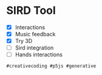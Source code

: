 # SIRD Tool

- [x] Interactions
- [x] Music feedback
- [x] Try 3D
- [ ] Sird integration
- [ ] Hands interactions

`#creativecoding #p5js #generative`